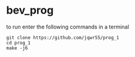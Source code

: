 # bev_prog
to run enter the following commands in a terminal
```console
git clone https://github.com/jqwr55/prog_1
cd prog_1
make -j6
```
